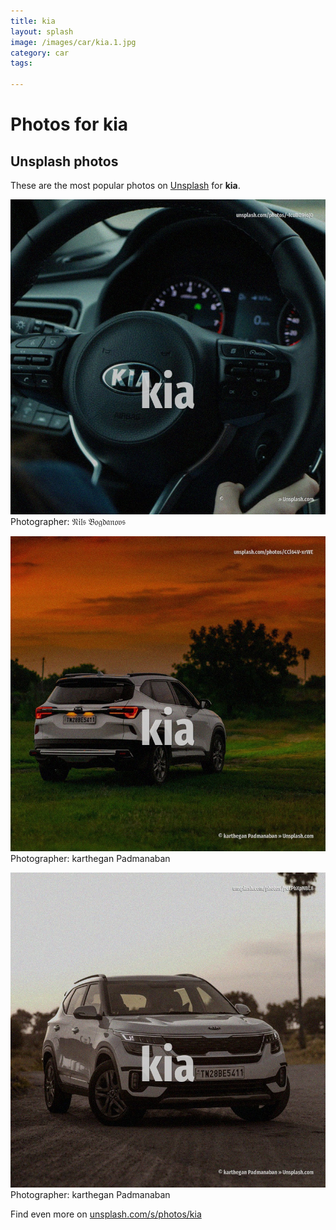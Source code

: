 ```yaml
---
title: kia
layout: splash
image: /images/car/kia.1.jpg
category: car
tags:

---
```

# Photos for kia
 
## Unsplash photos
These are the most popular photos on [Unsplash](https://unsplash.com) for **kia**.
 
![kia](/images/car/kia.1.jpg)
Photographer:  𝔑𝔦𝔩𝔰 𝔅𝔬𝔤𝔡𝔞𝔫𝔬𝔳𝔰
 
![kia](/images/car/kia.2.jpg)
Photographer:  karthegan Padmanaban
 
![kia](/images/car/kia.3.jpg)
Photographer:  karthegan Padmanaban
 
Find even more on [unsplash.com/s/photos/kia](https://unsplash.com/s/photos/kia)
 
